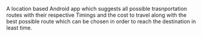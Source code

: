 A location based Android app which suggests all possible trasnportation routes with their respective Timings and 
the cost to travel along with the best possible route which can be chosen in order to reach the destination in least time.

